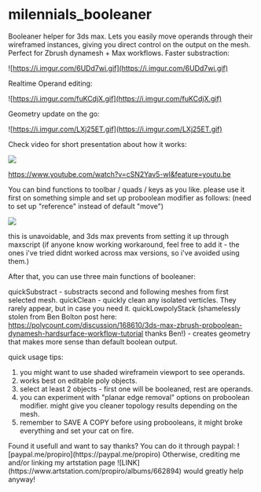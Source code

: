 # milennials_booleaner
Booleaner helper for 3ds max.
Lets you easily move operands through their wireframed instances, giving you direct control on the output on the mesh. Perfect for Zbrush dynamesh + Max workflows.
Faster substraction:

![https://i.imgur.com/6UDd7wi.gif](https://i.imgur.com/6UDd7wi.gif)

Realtime Operand editing:

![https://i.imgur.com/fuKCdjX.gif](https://i.imgur.com/fuKCdjX.gif)

Geometry update on the go:

![https://i.imgur.com/LXj25ET.gif](https://i.imgur.com/LXj25ET.gif)


Check video for short presentation about how it works:

[![](https://i.imgur.com/3MYJkHt.png)](https://youtu.be/cSN2Yav5-wI)

https://www.youtube.com/watch?v=cSN2Yav5-wI&feature=youtu.be

You can bind functions to toolbar / quads / keys as you like.
please use it first on something simple and set up proboolean modifier as follows: (need to set up "reference" instead of default "move")

![](https://i.imgur.com/65Lgnpg.png)

this is unavoidable, and 3ds max prevents from setting it up through maxscript (if anyone know working workaround, feel free to add it - the ones i've tried didnt worked across max versions, so i've avoided using them.)

After that, you can use three main functions of booleaner:

quickSubstract - substracts second and following meshes from first selected mesh.
quickClean - quickly clean any isolated verticles. They rarely appear, but in case you need it.
quickLowpolyStack (shamelessly stolen from Ben Bolton post here: https://polycount.com/discussion/168610/3ds-max-zbrush-proboolean-dynamesh-hardsurface-workflow-tutorial thanks Ben!) - creates geometry that makes more sense than default boolean output.

quick usage tips:
1. you might want to use shaded wireframein viewport to see operands.
2. works best on editable poly objects.
3. select at least 2 objects - first one will be booleaned, rest are operands.
4. you can experiment with "planar edge removal" options on proboolean modifier. might give you cleaner topology results depending on the mesh.
5. remember to SAVE A COPY before using probooleans, it might broke everything and set your cat on fire.


<shilling>
Found it usefull and want to say thanks? You can do it through paypal: ![paypal.me/propiro](https://paypal.me/propiro)
Otherwise, crediting me and/or linking my artstation page ![LINK](https://www.artstation.com/propiro/albums/662894) would greatly help anyway!
</shilling>

